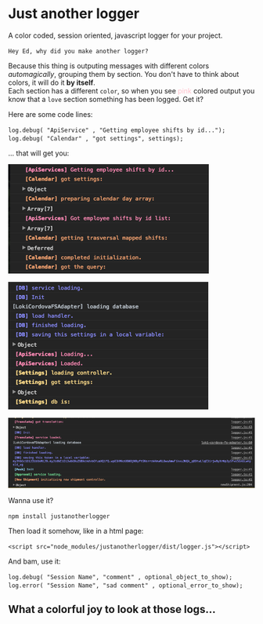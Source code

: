 # Just another logger
A color coded, session oriented, javascript logger for your project.  

`Hey Ed, why did you make another logger?`  

Because this thing is outputing messages with different colors *automagically*,
grouping them by section.
You don't have to think about colors, it will do it **by itself**.  
Each section has a different `color`, so when you see
 <font color='pink'>pink</font> colored output you know that a `love` section something has been logged. Get it?  

Here are some code lines:

`log.debug( "ApiService" , "Getting employee shifts by id...");`  
`log.debug( "Calendar" , "got settings", settings);`  

... that will get you:

![Example 1](https://github.com/edoardoo/justanotherlogger/blob/master/screenshots/log1.png)  

![Example 2](https://github.com/edoardoo/justanotherlogger/blob/master/screenshots/log2.png)  

![Example 3](https://github.com/edoardoo/justanotherlogger/blob/master/screenshots/log3.png)  

Wanna use it?

`npm install justanotherlogger`  

Then load it somehow, like in a html page:

`<script src="node_modules/justanotherlogger/dist/logger.js"></script>`  

And bam, use it:

`log.debug( "Session Name", "comment" , optional_object_to_show);`  
`log.error( "Session Name", "sad comment" , optional_error_to_show);`

## What a colorful joy to look at those logs...
